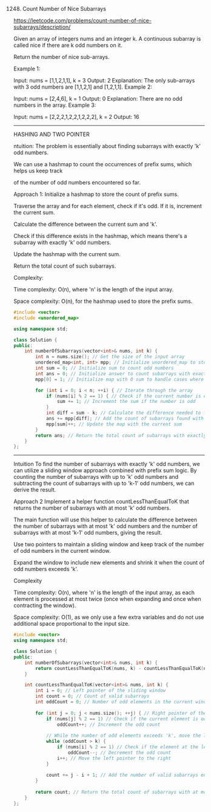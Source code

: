 1248. Count Number of Nice Subarrays

https://leetcode.com/problems/count-number-of-nice-subarrays/description/

Given an array of integers nums and an integer k. A continuous subarray is called nice if there are k odd numbers on it.

Return the number of nice sub-arrays.

 

Example 1:

Input: nums = [1,1,2,1,1], k = 3
Output: 2
Explanation: The only sub-arrays with 3 odd numbers are [1,1,2,1] and [1,2,1,1].
Example 2:

Input: nums = [2,4,6], k = 1
Output: 0
Explanation: There are no odd numbers in the array.
Example 3:

Input: nums = [2,2,2,1,2,2,1,2,2,2], k = 2
Output: 16

---

HASHING AND TWO POINTER

ntuition:
The problem is essentially about finding subarrays with exactly 'k' odd numbers.

We can use a hashmap to count the occurrences of prefix sums, which helps us keep track

of the number of odd numbers encountered so far.

Approach 1:
Initialize a hashmap to store the count of prefix sums.

Traverse the array and for each element, check if it's odd. If it is, increment the current sum.

Calculate the difference between the current sum and 'k'.

Check if this difference exists in the hashmap, which means there's a subarray with exactly 'k' odd numbers.

Update the hashmap with the current sum.

Return the total count of such subarrays.

Complexity:

Time complexity: O(n), where 'n' is the length of the input array.

Space complexity: O(n), for the hashmap used to store the prefix sums.

```cpp
#include <vector>
#include <unordered_map>

using namespace std;

class Solution {
public:
    int numberOfSubarrays(vector<int>& nums, int k) {
        int n = nums.size(); // Get the size of the input array
        unordered_map<int, int> mpp; // Initialize unordered_map to store prefix sums
        int sum = 0; // Initialize sum to count odd numbers
        int ans = 0; // Initialize answer to count subarrays with exactly 'k' odd numbers
        mpp[0] = 1; // Initialize map with 0 sum to handle cases where subarray starts from index 0

        for (int i = 0; i < n; ++i) { // Iterate through the array
            if (nums[i] % 2 == 1) { // Check if the current number is odd
                sum += 1; // Increment the sum if the number is odd
            }
            int diff = sum - k; // Calculate the difference needed to form a subarray with 'k' odd numbers
            ans += mpp[diff]; // Add the count of subarrays found with the required difference
            mpp[sum]++; // Update the map with the current sum
        }
        return ans; // Return the total count of subarrays with exactly 'k' odd numbers
    }
};
```
---

Intuition
To find the number of subarrays with exactly 'k' odd numbers, we can utilize a sliding window approach combined with prefix sum logic. By counting the number of subarrays with up to 'k' odd numbers and subtracting the count of subarrays with up to 'k-1' odd numbers, we can derive the result.

Approach 2
Implement a helper function countLessThanEqualToK that returns the number of subarrays with at most 'k' odd numbers.

The main function will use this helper to calculate the difference between the number of subarrays with at most 'k' odd numbers and the number of subarrays with at most 'k-1' odd numbers, giving the result.

Use two pointers to maintain a sliding window and keep track of the number of odd numbers in the current window.

Expand the window to include new elements and shrink it when the count of odd numbers exceeds 'k'.

Complexity

Time complexity: O(n), where 'n' is the length of the input array, as each element is processed at most twice (once when expanding and once when contracting the window).

Space complexity: O(1), as we only use a few extra variables and do not use additional space proportional to the input size.

```cpp
#include <vector>
using namespace std;

class Solution {
public:
    int numberOfSubarrays(vector<int>& nums, int k) {
        return countLessThanEqualToK(nums, k) - countLessThanEqualToK(nums, k - 1);
    }

    int countLessThanEqualToK(vector<int>& nums, int k) {
        int i = 0; // Left pointer of the sliding window
        int count = 0; // Count of valid subarrays
        int oddCount = 0; // Number of odd elements in the current window
        
        for (int j = 0; j < nums.size(); ++j) { // Right pointer of the sliding window
            if (nums[j] % 2 == 1) // Check if the current element is odd
                oddCount++; // Increment the odd count
            
            // While the number of odd elements exceeds 'k', move the left pointer to the right
            while (oddCount > k) {
                if (nums[i] % 2 == 1) // Check if the element at the left pointer is odd
                    oddCount--; // Decrement the odd count
                i++; // Move the left pointer to the right
            } 
            
            count += j - i + 1; // Add the number of valid subarrays ending at 'j'
        }
        
        return count; // Return the total count of subarrays with at most 'k' odd numbers
    }
};
```
